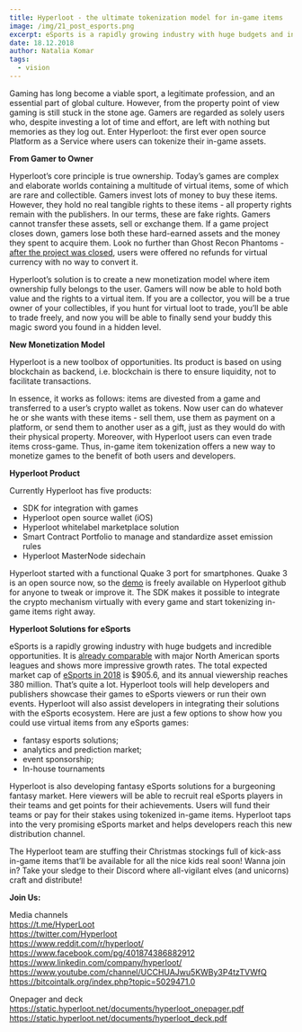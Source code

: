```yaml
---
title: Hyperloot - the ultimate tokenization model for in-game items
image: /img/21_post_esports.png
excerpt: eSports is a rapidly growing industry with huge budgets and incredible opportunities. Hyperloot tools will help developers and publishers showcase their games to eSports viewers or run their own events. Hyperloot will also assist developers in integrating their solutions with the eSports ecosystem.
date: 18.12.2018
author: Natalia Komar
tags:
  - vision
---
```


Gaming has long become a viable sport, a legitimate profession, and an essential part of global culture. However, from the property point of view gaming is still stuck in the stone age. Gamers are regarded as solely users who, despite investing a lot of time and effort, are left with nothing but memories as they log out. Enter Hyperloot: the first ever open source Platform as a Service where users can tokenize their in-game assets.

**From Gamer to Owner**

Hyperloot’s core principle is true ownership. Today’s games are complex and elaborate worlds containing a multitude of virtual items, some of which are rare and collectible. Gamers invest lots of money to buy these items. However, they hold no real tangible rights to these items - all property rights remain with the publishers. In our terms, these are fake rights. Gamers cannot transfer these assets, sell or exchange them. If a game project closes down, gamers lose both these hard-earned assets and the money they spent to acquire them. Look no further than Ghost Recon Phantoms -  [after the project was closed](https://www.pcgamer.com/ghost-recon-phantoms-is-closing-its-doors/), users were offered no refunds for virtual currency with no way to convert it.

Hyperloot’s solution is to create a new monetization model where item ownership fully belongs to the user. Gamers will now be able to hold both value and the rights to a virtual item. If you are a collector, you will be a true owner of your collectibles, if you hunt for virtual loot to trade, you’ll be able to trade freely, and now you will be able to finally send your buddy this magic sword you found in a hidden level.

**New Monetization Model**

Hyperloot is a new toolbox of opportunities. Its product is based on using blockchain as backend, i.e. blockchain is there to ensure liquidity, not to facilitate transactions. 

In essence, it works as follows: items are divested from a game and transferred to a user’s crypto wallet as tokens. Now user can do whatever he or she wants with these items - sell them, use them as payment on a platform, or send them to another user as a gift, just as they would do with their physical property. Moreover, with Hyperloot users can even trade items cross-game. Thus, in-game item tokenization offers a new way to monetize games to the benefit of both users and developers. 

**Hyperloot Product**

Currently Hyperloot has five products:

* SDK for integration with games
* Hyperloot open source wallet (iOS)
* Hyperloot whitelabel marketplace solution
* Smart Contract Portfolio to manage and standardize asset emission rules
* Hyperloot MasterNode sidechain

Hyperloot started with a functional Quake 3 port for smartphones. Quake 3 is an open source now, so the [demo](https://www.youtube.com/watch?v=8vAbLziUISQ) is freely available on Hyperloot github for anyone to tweak or improve it. The SDK makes it possible to integrate the crypto mechanism virtually with every game and start tokenizing in-game items right away. 

**Hyperloot Solutions for eSports**

eSports is a rapidly growing industry with huge budgets and incredible opportunities. It is [already comparable](https://chartable-images.edapps.nile.works/chartable/5b8441e7f96f7c000fee69b5/2300.jpg) with major North American sports leagues and shows more impressive growth rates. The total expected market cap of [eSports in 2018](https://newzoo.com/insights/articles/newzoo-global-esports-economy-will-reach-905-6-million-2018-brand-investment-grows-48/) is $905.6, and its annual viewership reaches 380 million. That’s quite a lot. Hyperloot tools will help developers and publishers showcase their games to eSports viewers or run their own events. Hyperloot will also assist developers in integrating their solutions with the eSports ecosystem. Here are just a few options to show how you could use virtual items from any eSports games:

* fantasy esports solutions;
* analytics and prediction market;
* event sponsorship;
* In-house tournaments

Hyperloot is also developing fantasy eSports solutions for a burgeoning fantasy market. Here viewers will be able to recruit real eSports players in their teams and get points for their achievements. Users will fund their teams or pay for their stakes using tokenized in-game items. Hyperloot taps into the very promising eSports market and helps developers reach this new distribution channel.

The Hyperloot team are stuffing their Christmas stockings full of kick-ass in-game items that’ll be available for all the nice kids real soon! Wanna join in? Take your sledge to their Discord where all-vigilant elves (and unicorns) craft and distribute! 


**Join Us:**

Media channels</br>
https://t.me/HyperLoot</br>
https://twitter.com/Hyperloot</br>
https://www.reddit.com/r/hyperloot/</br>
https://www.facebook.com/pg/401874386882912</br>
https://www.linkedin.com/company/hyperloot/</br>
https://www.youtube.com/channel/UCCHUAJwu5KWBy3P4tzTVWfQ</br>
https://bitcointalk.org/index.php?topic=5029471.0</br>

Onepager and deck</br>
https://static.hyperloot.net/documents/hyperloot_onepager.pdf</br>
https://static.hyperloot.net/documents/hyperloot_deck.pdf
